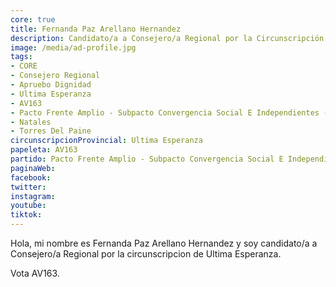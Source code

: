 ```yaml
---
core: true
title: Fernanda Paz Arellano Hernandez
description: Candidato/a a Consejero/a Regional por la Circunscripción de Ultima Esperanza
image: /media/ad-profile.jpg
tags:
- CORE
- Consejero Regional
- Apruebo Dignidad
- Ultima Esperanza
- AV163
- Pacto Frente Amplio - Subpacto Convergencia Social E Independientes - Independientes
- Natales
- Torres Del Paine
circunscripcionProvincial: Ultima Esperanza
papeleta: AV163
partido: Pacto Frente Amplio - Subpacto Convergencia Social E Independientes - Independientes
paginaWeb:
facebook:
twitter:
instagram:
youtube:
tiktok:
---
```

Hola, mi nombre es Fernanda Paz Arellano Hernandez y soy candidato/a a Consejero/a Regional por la circunscripcion de Ultima Esperanza.

Vota AV163.

